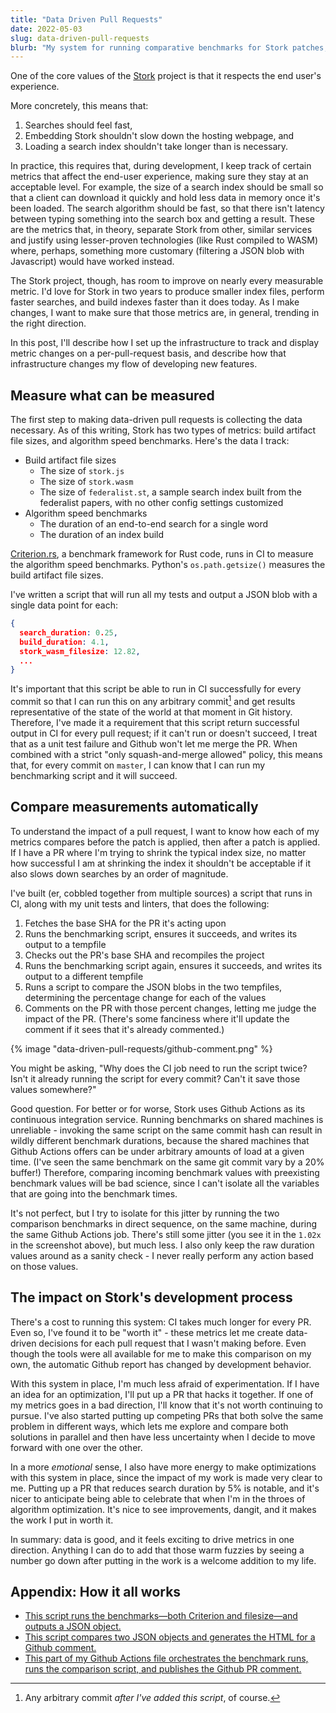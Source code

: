 ```yaml
---
title: "Data Driven Pull Requests"
date: 2022-05-03
slug: data-driven-pull-requests
blurb: "My system for running comparative benchmarks for Stork patches, and how it helps make sure Stork moves in the right direction."
---
```


One of the core values of the [Stork](https://stork-search.net) project is that it respects the end user's experience.

More concretely, this means that:

1. Searches should feel fast,
2. Embedding Stork shouldn't slow down the hosting webpage, and
3. Loading a search index shouldn't take longer than is necessary.

In practice, this requires that, during development, I keep track of certain metrics that affect the end-user experience, making sure they stay at an acceptable level. For example, the size of a search index should be small so that a client can download it quickly and hold less data in memory once it's been loaded. The search algorithm should be fast, so that there isn't latency between typing something into the search box and getting a result. These are the metrics that, in theory, separate Stork from other, similar services and justify using lesser-proven technologies (like Rust compiled to WASM) where, perhaps, something more customary (filtering a JSON blob with Javascript) would have worked instead.

The Stork project, though, has room to improve on nearly every measurable metric. I'd love for Stork in two years to produce smaller index files, perform faster searches, and build indexes faster than it does today. As I make changes, I want to make sure that those metrics are, in general, trending in the right direction.

In this post, I'll describe how I set up the infrastructure to track and display metric changes on a per-pull-request basis, and describe how that infrastructure changes my flow of developing new features.

## Measure what can be measured

The first step to making data-driven pull requests is collecting the data necessary. As of this writing, Stork has two types of metrics: build artifact file sizes, and algorithm speed benchmarks. Here's the data I track:

- Build artifact file sizes
  - The size of `stork.js`
  - The size of `stork.wasm`
  - The size of `federalist.st`, a sample search index built from the federalist papers, with no other config settings customized
- Algorithm speed benchmarks
  - The duration of an end-to-end search for a single word
  - The duration of an index build

[Criterion.rs](https://crates.io/crates/criterion), a benchmark framework for Rust code, runs in CI to measure the algorithm speed benchmarks. Python's `os.path.getsize()` measures the build artifact file sizes.

I've written a script that will run all my tests and output a JSON blob with a single data point for each:

```json
{
  search_duration: 0.25,
  build_duration: 4.1,
  stork_wasm_filesize: 12.82,
  ...
}
```

It's important that this script be able to run in CI successfully for every commit so that I can run this on any arbitrary commit[^1] and get results representative of the state of the world at that moment in Git history. Therefore, I've made it a requirement that this script return successful output in CI for every pull request; if it can't run or doesn't succeed, I treat that as a unit test failure and Github won't let me merge the PR. When combined with a strict "only squash-and-merge allowed" policy, this means that, for every commit on `master`, I can know that I can run my benchmarking script and it will succeed.

## Compare measurements automatically

To understand the impact of a pull request, I want to know how each of my metrics compares before the patch is applied, then after a patch is applied. If I have a PR where I'm trying to shrink the typical index size, no matter how successful I am at shrinking the index it shouldn't be acceptable if it also slows down searches by an order of magnitude.

I've built (er, cobbled together from multiple sources) a script that runs in CI, along with my unit tests and linters, that does the following:

1. Fetches the base SHA for the PR it's acting upon
2. Runs the benchmarking script, ensures it succeeds, and writes its output to a tempfile
3. Checks out the PR's base SHA and recompiles the project
4. Runs the benchmarking script again, ensures it succeeds, and writes its output to a different tempfile
5. Runs a script to compare the JSON blobs in the two tempfiles, determining the percentage change for each of the values
6. Comments on the PR with those percent changes, letting me judge the impact of the PR. (There's some fanciness where it'll update the comment if it sees that it's already commented.)

{% image "data-driven-pull-requests/github-comment.png" %}

You might be asking, "Why does the CI job need to run the script twice? Isn't it already running the script for every commit? Can't it save those values somewhere?"

Good question. For better or for worse, Stork uses Github Actions as its continuous integration service. Running benchmarks on shared machines is unreliable - invoking the same script on the same commit hash can result in wildly different benchmark durations, because the shared machines that Github Actions offers can be under arbitrary amounts of load at a given time. (I've seen the same benchmark on the same git commit vary by a 20% buffer!) Therefore, comparing incoming benchmark values with preexisting benchmark values will be bad science, since I can't isolate all the variables that are going into the benchmark times.

It's not perfect, but I try to isolate for this jitter by running the two comparison benchmarks in direct sequence, on the same machine, during the same Github Actions job. There's still some jitter (you see it in the `1.02x` in the screenshot above), but much less. I also only keep the raw duration values around as a sanity check - I never really perform any action based on those values.

## The impact on Stork's development process

There's a cost to running this system: CI takes much longer for every PR. Even so, I've found it to be "worth it" - these metrics let me create data-driven decisions for each pull request that I wasn't making before. Even though the tools were all available for me to make this comparison on my own, the automatic Github report has changed by development behavior.

With this system in place, I'm much less afraid of experimentation. If I have an idea for an optimization, I'll put up a PR that hacks it together. If one of my metrics goes in a bad direction, I'll know that it's not worth continuing to pursue. I've also started putting up competing PRs that both solve the same problem in different ways, which lets me explore and compare both solutions in parallel and then have less uncertainty when I decide to move forward with one over the other.

In a more _emotional_ sense, I also have more energy to make optimizations with this system in place, since the impact of my work is made very clear to me. Putting up a PR that reduces search duration by 5% is notable, and it's nicer to anticipate being able to celebrate that when I'm in the throes of algorithm optimization. It's nice to see improvements, dangit, and it makes the work I put in worth it.

In summary: data is good, and it feels exciting to drive metrics in one direction. Anything I can do to add that those warm fuzzies by seeing a number go down after putting in the work is a welcome addition to my life.

## Appendix: How it all works

- [This script runs the benchmarks—both Criterion and filesize—and outputs a JSON object.](https://github.com/jameslittle230/stork/blob/714698991465328fc06cef2654a2cff9d88ce71c/scripts/generate_stats.py)
- [This script compares two JSON objects and generates the HTML for a Github comment.](https://github.com/jameslittle230/stork/blob/714698991465328fc06cef2654a2cff9d88ce71c/scripts/compare_stats.py)
- [This part of my Github Actions file orchestrates the benchmark runs, runs the comparison script, and publishes the Github PR comment.](https://github.com/jameslittle230/stork/blob/714698991465328fc06cef2654a2cff9d88ce71c/.github/workflows/ci-on-push.yml#L122-L159)

[^1]: Any arbitrary commit _after I've added this script_, of course.
